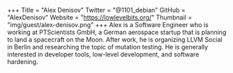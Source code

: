 +++
Title = "Alex Denisov"
Twitter = "@1101_debian"
GitHub = "AlexDenisov"
Website = "https://lowlevelbits.org/"
Thumbnail = "img/guest/alex-denisov.png"
+++
Alex is a Software Engineer who is working at PTScientists GmbH, a German aerospace startup that is planning to land a spacecraft on the Moon. After work, he is organizing LLVM Social in Berlin and researching the topic of mutation testing. He is generally interested in developer tools, low-level development, and software hardening.